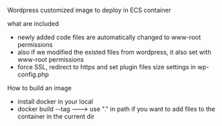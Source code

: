 Wordpress customized image to deploy in ECS container

what are included 
- newly added code files are automatically changed to www-root permissions
- also if we modified the existed files from wordpress, it also set with www-root permissions
- force SSL, redirect to https and set plugin files size settings in wp-config.php

How to build an image
- install docker in your local
- docker build --tag <image-name> <path> ---> use "." in path if you want to add files to the container in the current dir
